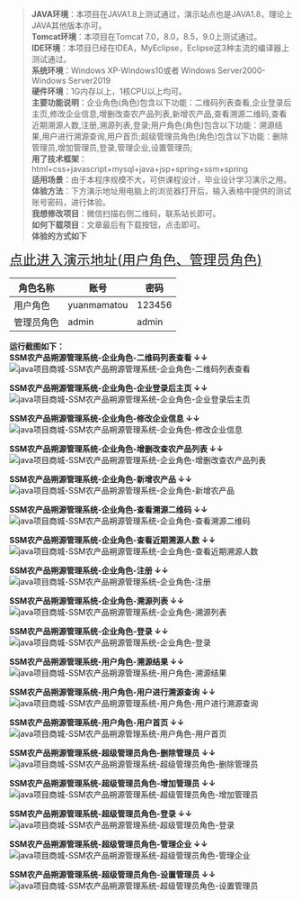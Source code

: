 >  <strong><b>JAVA环境</b></strong>：本项目在JAVA1.8上测试通过，演示站点也是JAVA1.8，理论上JAVA其他版本亦可。  
>  <strong><b>Tomcat环境</b></strong>：本项目在Tomcat 7.0，8.0，8.5，9.0上测试通过。  
>  <strong><b>IDE环境</b></strong>：本项目已经在IDEA，MyEclipse，Eclipse这3种主流的编译器上测试通过。  
>  <strong><b>系统环境</b></strong>：Windows XP-Windows10或者 Windows Server2000-Windows Server2019  
>  <strong><b>硬件环境</b></strong>：1G内存以上，1核CPU以上均可。  
>  <strong><b>主要功能说明</b></strong>：企业角色(角色)包含以下功能：二维码列表查看,企业登录后主页,修改企业信息,增删改查农产品列表,新增农产品,查看溯源二维码,查看近期溯源人数,注册,溯源列表,登录;用户角色(角色)包含以下功能：溯源结果,用户进行溯源查询,用户首页;超级管理员角色(角色)包含以下功能：删除管理员,增加管理员,登录,管理企业,设置管理员;  
>  <strong><b>用了技术框架</b></strong>：html+css+javascript+mysql+java+jsp+spring+ssm+spring  
>  <strong><b>适用场景</b></strong>：由于本程序规模不大，可供课程设计，毕业设计学习演示之用。  
>  <strong><b>体验方法</b></strong>：下方演示地址用电脑上的浏览器打开后，输入表格中提供的测试账号密码，进行体验。  
>  <strong><b>我想修改项目</b></strong>：微信扫描右侧二维码，联系站长即可。  
>  <strong><b>如何下载项目</b></strong>：文章最后有下载按钮，点击即可。     
<strong><b>体验的方式</b></strong><b>如下</b>  
  
  <a  rel="nofollow"  href="http://www.csbishe.cn:15030/ncpsy/" target="_blank"><u><font size="5">点此进入演示地址(用户角色、管理员角色)</font></u></a>  
  
  |  角色名称  |  账号  |  密码  |  
  | ------ | ------ | ------ |  
  |  用户角色  |  yuanmamatou  |  123456  |  
  |  管理员角色  |  admin  |  admin  |  
  
<strong><b>运行截图</b></strong><b>如下：</b>  
<strong><b> SSM农产品朔源管理系统-企业角色-二维码列表查看 ↓↓</b></strong> 
![java项目商城-SSM农产品朔源管理系统-企业角色-二维码列表查看](http://icodeshop.duwen.ink/64dfc90ee71646e395c3baea871bdc28.png?imageMogr2/auto-orient/thumbnail/1397x/format/png/blur/1x0/quality/75|watermark/1/image/aHR0cDovL2ljb2Rlc2hvcC5kdXdlbi5pbmsvYmxvZ28uanBn/dissolve/100/gravity/SouthEast/dx/10/dy/10) 

  
<strong><b> SSM农产品朔源管理系统-企业角色-企业登录后主页 ↓↓</b></strong> 
![java项目商城-SSM农产品朔源管理系统-企业角色-企业登录后主页](http://icodeshop.duwen.ink/c9f3ba7c35d84ddaa0d15da1b33f92b5.png?imageMogr2/auto-orient/thumbnail/1397x/format/png/blur/1x0/quality/75|watermark/1/image/aHR0cDovL2ljb2Rlc2hvcC5kdXdlbi5pbmsvYmxvZ28uanBn/dissolve/100/gravity/SouthEast/dx/10/dy/10) 

  
<strong><b> SSM农产品朔源管理系统-企业角色-修改企业信息 ↓↓</b></strong> 
![java项目商城-SSM农产品朔源管理系统-企业角色-修改企业信息](http://icodeshop.duwen.ink/8101a14725044665b668bae0a03fb58f.png?imageMogr2/auto-orient/thumbnail/1397x/format/png/blur/1x0/quality/75|watermark/1/image/aHR0cDovL2ljb2Rlc2hvcC5kdXdlbi5pbmsvYmxvZ28uanBn/dissolve/100/gravity/SouthEast/dx/10/dy/10) 

  
<strong><b> SSM农产品朔源管理系统-企业角色-增删改查农产品列表 ↓↓</b></strong> 
![java项目商城-SSM农产品朔源管理系统-企业角色-增删改查农产品列表](http://icodeshop.duwen.ink/948593fd407a41f0a6ccab1927ee0d15.png?imageMogr2/auto-orient/thumbnail/1397x/format/png/blur/1x0/quality/75|watermark/1/image/aHR0cDovL2ljb2Rlc2hvcC5kdXdlbi5pbmsvYmxvZ28uanBn/dissolve/100/gravity/SouthEast/dx/10/dy/10) 

  
<strong><b> SSM农产品朔源管理系统-企业角色-新增农产品 ↓↓</b></strong> 
![java项目商城-SSM农产品朔源管理系统-企业角色-新增农产品](http://icodeshop.duwen.ink/ce83a9caefb94b919218a83f95c43b12.png?imageMogr2/auto-orient/thumbnail/1397x/format/png/blur/1x0/quality/75|watermark/1/image/aHR0cDovL2ljb2Rlc2hvcC5kdXdlbi5pbmsvYmxvZ28uanBn/dissolve/100/gravity/SouthEast/dx/10/dy/10) 

  
<strong><b> SSM农产品朔源管理系统-企业角色-查看溯源二维码 ↓↓</b></strong> 
![java项目商城-SSM农产品朔源管理系统-企业角色-查看溯源二维码](http://icodeshop.duwen.ink/77d2b123b6cd425cba0e7578c52cf4c9.png?imageMogr2/auto-orient/thumbnail/1397x/format/png/blur/1x0/quality/75|watermark/1/image/aHR0cDovL2ljb2Rlc2hvcC5kdXdlbi5pbmsvYmxvZ28uanBn/dissolve/100/gravity/SouthEast/dx/10/dy/10) 

  
<strong><b> SSM农产品朔源管理系统-企业角色-查看近期溯源人数 ↓↓</b></strong> 
![java项目商城-SSM农产品朔源管理系统-企业角色-查看近期溯源人数](http://icodeshop.duwen.ink/fc2e46114c7e49bc8fc46eb70bec4085.png?imageMogr2/auto-orient/thumbnail/1397x/format/png/blur/1x0/quality/75|watermark/1/image/aHR0cDovL2ljb2Rlc2hvcC5kdXdlbi5pbmsvYmxvZ28uanBn/dissolve/100/gravity/SouthEast/dx/10/dy/10) 

  
<strong><b> SSM农产品朔源管理系统-企业角色-注册 ↓↓</b></strong> 
![java项目商城-SSM农产品朔源管理系统-企业角色-注册](http://icodeshop.duwen.ink/7b1ea4cbb1cd4b81a064abf7208ef18d.png?imageMogr2/auto-orient/thumbnail/1397x/format/png/blur/1x0/quality/75|watermark/1/image/aHR0cDovL2ljb2Rlc2hvcC5kdXdlbi5pbmsvYmxvZ28uanBn/dissolve/100/gravity/SouthEast/dx/10/dy/10) 

  
<strong><b> SSM农产品朔源管理系统-企业角色-溯源列表 ↓↓</b></strong> 
![java项目商城-SSM农产品朔源管理系统-企业角色-溯源列表](http://icodeshop.duwen.ink/bcf07859e8814a14bf689d192a8a1c32.png?imageMogr2/auto-orient/thumbnail/1397x/format/png/blur/1x0/quality/75|watermark/1/image/aHR0cDovL2ljb2Rlc2hvcC5kdXdlbi5pbmsvYmxvZ28uanBn/dissolve/100/gravity/SouthEast/dx/10/dy/10) 

  
<strong><b> SSM农产品朔源管理系统-企业角色-登录 ↓↓</b></strong> 
![java项目商城-SSM农产品朔源管理系统-企业角色-登录](http://icodeshop.duwen.ink/406e7fee1a8544449ed8488318e14220.png?imageMogr2/auto-orient/thumbnail/1397x/format/png/blur/1x0/quality/75|watermark/1/image/aHR0cDovL2ljb2Rlc2hvcC5kdXdlbi5pbmsvYmxvZ28uanBn/dissolve/100/gravity/SouthEast/dx/10/dy/10) 

  
<strong><b> SSM农产品朔源管理系统-用户角色-溯源结果 ↓↓</b></strong> 
![java项目商城-SSM农产品朔源管理系统-用户角色-溯源结果](http://icodeshop.duwen.ink/580fecbf81bf45c292a23d1dc4aecf52.png?imageMogr2/auto-orient/thumbnail/1397x/format/png/blur/1x0/quality/75|watermark/1/image/aHR0cDovL2ljb2Rlc2hvcC5kdXdlbi5pbmsvYmxvZ28uanBn/dissolve/100/gravity/SouthEast/dx/10/dy/10) 

  
<strong><b> SSM农产品朔源管理系统-用户角色-用户进行溯源查询 ↓↓</b></strong> 
![java项目商城-SSM农产品朔源管理系统-用户角色-用户进行溯源查询](http://icodeshop.duwen.ink/136f5dd4a4cd49709b5a1476d56c6d2e.png?imageMogr2/auto-orient/thumbnail/1397x/format/png/blur/1x0/quality/75|watermark/1/image/aHR0cDovL2ljb2Rlc2hvcC5kdXdlbi5pbmsvYmxvZ28uanBn/dissolve/100/gravity/SouthEast/dx/10/dy/10) 

  
<strong><b> SSM农产品朔源管理系统-用户角色-用户首页 ↓↓</b></strong> 
![java项目商城-SSM农产品朔源管理系统-用户角色-用户首页](http://icodeshop.duwen.ink/44a3839f9b2e44648b5fc615d6781603.png?imageMogr2/auto-orient/thumbnail/1397x/format/png/blur/1x0/quality/75|watermark/1/image/aHR0cDovL2ljb2Rlc2hvcC5kdXdlbi5pbmsvYmxvZ28uanBn/dissolve/100/gravity/SouthEast/dx/10/dy/10) 

  
<strong><b> SSM农产品朔源管理系统-超级管理员角色-删除管理员 ↓↓</b></strong> 
![java项目商城-SSM农产品朔源管理系统-超级管理员角色-删除管理员](http://icodeshop.duwen.ink/8af6d456ff6343ac802e365b8b3a775b.png?imageMogr2/auto-orient/thumbnail/1397x/format/png/blur/1x0/quality/75|watermark/1/image/aHR0cDovL2ljb2Rlc2hvcC5kdXdlbi5pbmsvYmxvZ28uanBn/dissolve/100/gravity/SouthEast/dx/10/dy/10) 

  
<strong><b> SSM农产品朔源管理系统-超级管理员角色-增加管理员 ↓↓</b></strong> 
![java项目商城-SSM农产品朔源管理系统-超级管理员角色-增加管理员](http://icodeshop.duwen.ink/2ef802d719664efba7855f498a014040.png?imageMogr2/auto-orient/thumbnail/1397x/format/png/blur/1x0/quality/75|watermark/1/image/aHR0cDovL2ljb2Rlc2hvcC5kdXdlbi5pbmsvYmxvZ28uanBn/dissolve/100/gravity/SouthEast/dx/10/dy/10) 

  
<strong><b> SSM农产品朔源管理系统-超级管理员角色-登录 ↓↓</b></strong> 
![java项目商城-SSM农产品朔源管理系统-超级管理员角色-登录](http://icodeshop.duwen.ink/898d6cf1f9fd45a7a87e0ccc13acf957.png?imageMogr2/auto-orient/thumbnail/1397x/format/png/blur/1x0/quality/75|watermark/1/image/aHR0cDovL2ljb2Rlc2hvcC5kdXdlbi5pbmsvYmxvZ28uanBn/dissolve/100/gravity/SouthEast/dx/10/dy/10) 

  
<strong><b> SSM农产品朔源管理系统-超级管理员角色-管理企业 ↓↓</b></strong> 
![java项目商城-SSM农产品朔源管理系统-超级管理员角色-管理企业](http://icodeshop.duwen.ink/4a8d5efa7231479086d3c00caa62047e.png?imageMogr2/auto-orient/thumbnail/1397x/format/png/blur/1x0/quality/75|watermark/1/image/aHR0cDovL2ljb2Rlc2hvcC5kdXdlbi5pbmsvYmxvZ28uanBn/dissolve/100/gravity/SouthEast/dx/10/dy/10) 

  
<a id="download"></a><strong><b> SSM农产品朔源管理系统-超级管理员角色-设置管理员 ↓↓</b></strong> 
![java项目商城-SSM农产品朔源管理系统-超级管理员角色-设置管理员](http://icodeshop.duwen.ink/6af2c6bc66b347fb907da58a03f427e6.png?imageMogr2/auto-orient/thumbnail/1397x/format/png/blur/1x0/quality/75|watermark/1/image/aHR0cDovL2ljb2Rlc2hvcC5kdXdlbi5pbmsvYmxvZ28uanBn/dissolve/100/gravity/SouthEast/dx/10/dy/10) 

  
<p style="display:none"  >本源码关键字： 网页 web  毕业设计 实训 项目 计算机专业 软件开发 网站 程序 软件 管理系统 gui</p>  
